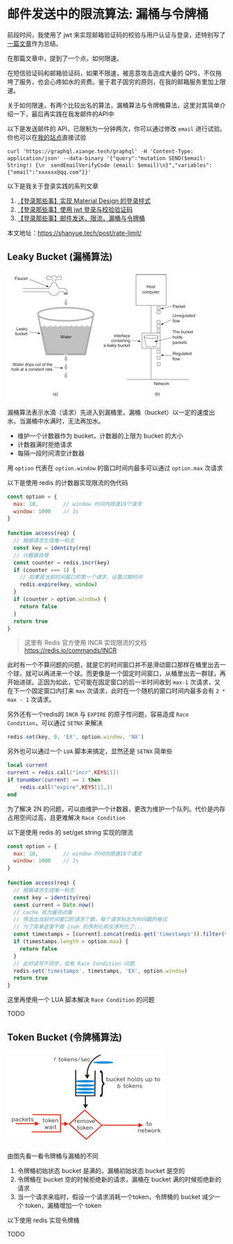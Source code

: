 # 邮件发送中的限流算法: 漏桶与令牌桶

前段时间，我使用了 jwt 来实现邮箱验证码的校验与用户认证与登录，还特别写了[一篇文章](https://juejin.im/post/5cc459976fb9a032212cc73b)作为总结。

在那篇文章中，提到了一个点，如何限速。

在短信验证码和邮箱验证码，如果不限速，被恶意攻击造成大量的 QPS，不仅拖垮了服务，也会心疼如水的资费。鉴于君子固穷的原则，在我的邮箱服务里加上限速。

关于如何限速，有两个比较出名的算法，漏桶算法与令牌桶算法，这里对其简单介绍一下，最后再实践在我发邮件的API中

<!--more-->

以下是发送邮件的 API，已限制为一分钟两次，你可以通过修改 `email` 进行试验。你也可以在[我的站点](https://shici.xiange.tech/register)直接试验

```shell
curl 'https://graphql.xiange.tech/graphql' -H 'Content-Type: application/json' --data-binary '{"query":"mutation SEND($email: String!) {\n  sendEmailVerifyCode (email: $email)\n}","variables":{"email":"xxxxxx@qq.com"}}'
```

以下是我关于登录实践的系列文章

1. [【登录那些事】实现 Material Design 的登录样式](https://juejin.im/post/5cc2d983f265da03a436d6b7)
1. [【登录那些事】使用 jwt 登录与校验验证码](https://juejin.im/post/5cc459976fb9a032212cc73b)
1. [【登录那些事】邮件发送，限流，漏桶与令牌桶](https://juejin.im/post/5cceafe5f265da039d32966d)

本文地址：<https://shanyue.tech/post/rate-limit/>

## Leaky Bucket (漏桶算法)

![漏桶算法](./leaky-bucket.png)

漏桶算法表示水滴（请求）先进入到漏桶里，漏桶（bucket）以一定的速度出水，当漏桶中水满时，无法再加水。

+ 维护一个计数器作为 bucket，计数器的上限为 bucket 的大小
+ 计数器满时拒绝请求
+ 每隔一段时间清空计数器

用 `option` 代表在 `option.window` 的窗口时间内最多可以通过 `option.max` 次请求

以下是使用 redis 的计数器实现限流的伪代码

```javascript
const option = {
  max: 10,        // window 时间内限速10个请求
  window: 1000    // 1s
}

function access(req) {
  // 根据请求生成唯一标志
  const key = identity(req)
  // 计数器自增
  const counter = redis.incr(key)
  if (counter === 1) {
    // 如果是当前时间窗口的第一个请求，设置过期时间
    redis.expire(key, window) 
  }
  if (counter > option.window) {
    return false
  }
  return true
}
```

> 这里有 Redis 官方使用 INCR 实现限流的文档 https://redis.io/commands/INCR

此时有一个不算问题的问题，就是它的时间窗口并不是滑动窗口那样在桶里出去一个球，就可以再进来一个球。而更像是一个固定时间窗口，从桶里出去一群球，再开始进球。正因为如此，它可能在固定窗口的后一半时间收到 `max-1` 次请求，又在下一个固定窗口内打来 `max` 次请求，此时在一个随机的窗口时间内最多会有 `2 * max - 1` 次请求。

另外还有一个redis的 `INCR` 与 `EXPIRE` 的原子性问题，容易造成 `Race Condition`，可以通过 `SETNX` 来解决

```javascript
redis.set(key, 0, 'EX', option.window, 'NX')
```

另外也可以通过一个 `LUA` 脚本来搞定，显然还是 `SETNX` 简单些

```lua
local current
current = redis.call("incr",KEYS[1])
if tonumber(current) == 1 then
    redis.call("expire",KEYS[1],1)
end
```

为了解决 2N 的问题，可以由维护一个计数器，更改为维护一个队列。代价是内存占用空间过高，且更难解决 `Race Condition`

以下是使用 redis 的 set/get string 实现的限流

```javascript
const option = {
  max: 10,        // window 时间内限速10个请求
  window: 1000    // 1s
}

function access(req) {
  // 根据请求生成唯一标志
  const key = identity(req)
  const current = Date.now()
  // cache 视为缓存对象
  // 筛选出当前时间窗口的请求个数，每个请求标志为时间戳的格式
  // 为了简单这里不做 json 的序列化和反序列化了...
  const timestamps = [current].concat(redis.get('timestamps')).filter(ts => ts + option.window > current)
  if (timestamps.length > option.max) {
    return false 
  }
  // 此时读写不同步，会有 Race Condition 问题
  redis.set('timestamps', timestamps, 'EX', option.window)
  return true
}
```

这里再使用一个 LUA 脚本解决 `Race Condition` 的问题

TODO

## Token Bucket (令牌桶算法)

![令牌算法](./token-bucket.png)

由图先看一看令牌桶与漏桶的不同

1. 令牌桶初始状态 bucket 是满的，漏桶初始状态 bucket 是空的
1. 令牌桶在 bucket 空的时候拒绝新的请求，漏桶在 bucket 满的时候拒绝新的请求
1. 当一个请求来临时，假设一个请求消耗一个token，令牌桶的 bucket 减少一个 token，漏桶增加一个 token

以下使用 redis 实现令牌桶

TODO
